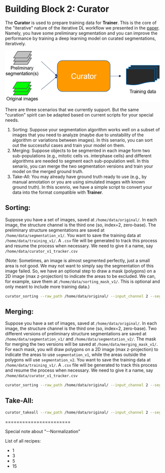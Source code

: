 # Building Block 2: **Curator**

The **Curator** is used to prepare training data for **Trainer**. This is the core of the "iterative" nature of the iterative DL workflow we presented in the [paper](https://www.biorxiv.org/content/10.1101/491035v1). Namely, you have some preliminary segmentation and you can improve the performance by training a deep learning model on curated segmentations, iteratively. 

![segmenter pic](./bb2_pic.png)

There are three scenarios that we currently support. But the same "curation" spirit can be adapted based on current scripts for your special needs. 

1. Sorting: Suppose your segmentation algorithm works well on a subset of images that you need to analyze (maybe due to unstability of the algorithm or variations between images). In this senario, you can sort out the successful cases and train your model on them.
2. Merging: Suppose objects to be segmented in each image form two sub-populations (e.g., mitotic cells vs. interphase cells) and different algorithms are needed to segment each sub-population well. In this senario, you can merge the two segmentation versions and train your model on the merged ground truth. 
3. Take-All: You may already have ground truth ready to use (e.g., by manual annotation or you are using simulated images with known ground truth). In this scenrio, we have a simple script to convert your data into the format compatible with **Trainer**.


## Sorting:

Suppose you have a set of images, saved at `/home/data/original/`. In each image, the structure channel is the third one (so, index=2, zero-base). The preliminary structure segmentations are saved at `/home/data/segmentation_v1/`. You want to save the training data at `/home/data/training_v1/`. A `.csv` file will be generated to track this process and resume the process when necessary. We need to give it a name, say `/home/data/curator_v1_tracker.csv`

(Note: Sometimes, an image is almost segmented perfectly, just a small area is not good. We may not want to simply say the segmentation of this image failed. So, we have an optional step to draw a mask (polygons) on a 2D image (max z-projection) to indicate the areas to be excluded. We can, for example, save them at `/home/data/sorting_mask_v1/`. This is optional and only meant to include more training data.)


```bash
curator_sorting --raw_path /home/data/original/ --input_channel 2 --seg_path /home/data/segmentation_v1/ --train_path /home/data/training_v1/ --csv_name /home/data/curator_v1_tracker.csv --mask_path  /home/data/sorting_mask_v1/  --Normalization 15
```

## Merging: 

Suppose you have a set of images, saved at `/home/data/original/`. In each image, the structure channel is the third one (so, index=2, zero-base). Two different versions of preliminary structure segmentations are saved at `/home/data/segmentation_v1/` and `/home/data/segmentation_v2/`. The mask for merging the two versions will be saved at `/home/data/merging_mask_v1/`. For each mask, you will draw polygons on a 2D image (max z-projection) to indicate the areas to use `segmentation_v1`, while the areas outside the polygons will use `segmentation_v2`. You want to save the training data at `/home/data/training_v1/`. A `.csv` file will be generated to track this process and resume the process when necessary. We need to give it a name, say `/home/data/curator_v1_tracker.csv`

```bash
curator_sorting --raw_path /home/data/original/ --input_channel 2 --seg1_path /home/data/segmentation_v1/ --seg2_path /home/data/segmentation_v2/ --train_path /home/data/training_v1/ --csv_name /home/data/curator_v1_tracker.csv --mask_path  /home/data/merging_mask_v1/ --Normalization 15
```

## Take-All:

```bash
curator_takeall --raw_path /home/data/original/ --input_channel 2 --seg_path /home/data/segmentation_v1/ --train_path /home/data/training_v1/ --Normalization 15 
```

=======================

Special note about "--Normalization"

List of all recipes:

* 1
* 3
* 5
* 15

